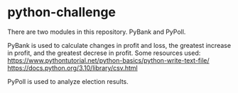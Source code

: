 # python-challenge

There are two modules in this repository. PyBank and PyPoll.

PyBank is used to calculate changes in profit and loss, the greatest increase in profit, and the greatest decrese in profit. 
Some resources used:
https://www.pythontutorial.net/python-basics/python-write-text-file/
https://docs.python.org/3.10/library/csv.html

PyPoll is used to analyze election results.